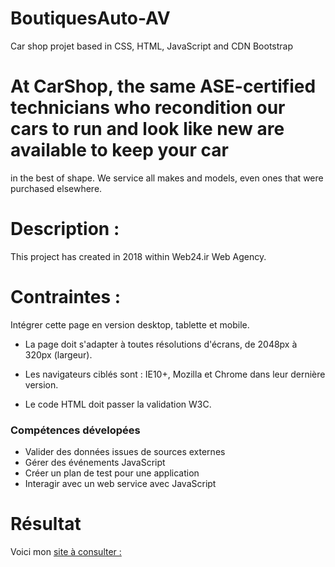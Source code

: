 # BoutiquesAuto-AV
Car shop projet based in CSS, HTML, JavaScript and CDN Bootstrap

# At CarShop, the same ASE-certified technicians who recondition our cars to run and look like new are available to keep your car 
in the best of shape. We service all makes and models, even ones that were purchased elsewhere.

# Description : 

This project has created in 2018 within Web24.ir Web Agency.

# Contraintes :

Intégrer cette page en version desktop, tablette et mobile.

- La page doit s'adapter à toutes résolutions d'écrans, de 2048px à 320px (largeur).

- Les navigateurs ciblés sont : IE10+, Mozilla et Chrome dans leur dernière version.

- Le code HTML doit passer la validation W3C.


### Compétences dévelopées

* Valider des données issues de sources externes
* Gérer des événements JavaScript
* Créer un plan de test pour une application
* Interagir avec un web service avec JavaScript

# Résultat

Voici mon [site à consulter :](https://av-code80.github.io/Agence-web-Fidesio/)
